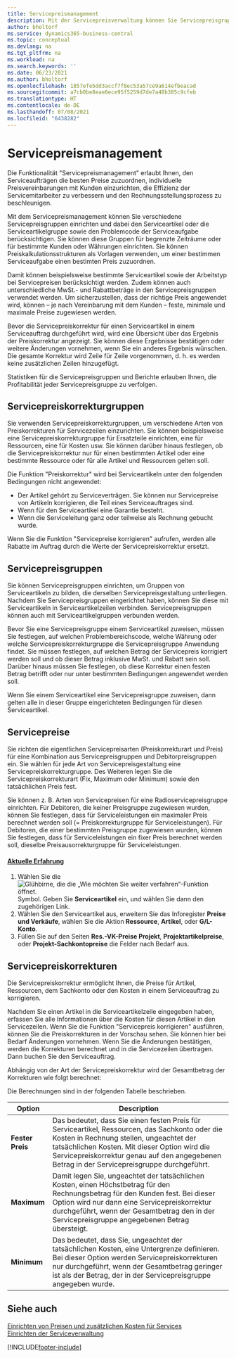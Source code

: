 ```yaml
---
title: Servicepreismanagement
description: Mit der Servicepreisverwaltung können Sie Servicepreisgruppen, Servicepreise, Servicepreisanpassung und mehr festlegen.
author: bholtorf
ms.service: dynamics365-business-central
ms.topic: conceptual
ms.devlang: na
ms.tgt_pltfrm: na
ms.workload: na
ms.search.keywords: ''
ms.date: 06/23/2021
ms.author: bholtorf
ms.openlocfilehash: 1857efe5dd3accf7f8ec53a57ce9a614efbeacad
ms.sourcegitcommit: a7cb0be8eae6ece95f5259d7de7a48b385c9cfeb
ms.translationtype: HT
ms.contentlocale: de-DE
ms.lasthandoff: 07/08/2021
ms.locfileid: "6438282"
---
```

# <a name="service-price-management"></a>Servicepreismanagement
Die Funktionalität "Servicepreismanagement" erlaubt Ihnen, den Serviceaufträgen die besten Preise zuzuordnen, individuelle Preisvereinbarungen mit Kunden einzurichten, die Effizienz der Servicemitarbeiter zu verbessern und den Rechnungsstellungsprozess zu beschleunigen.  
  
Mit dem Servicepreismanagement können Sie verschiedene Servicepreisgruppen einrichten und dabei den Serviceartikel oder die Serviceartikelgruppe sowie den Problemcode der Serviceaufgabe berücksichtigen. Sie können diese Gruppen für begrenzte Zeiträume oder für bestimmte Kunden oder Währungen einrichten. Sie können Preiskalkulationsstrukturen als Vorlagen verwenden, um einer bestimmen Serviceaufgabe einen bestimten Preis zuzuordnen.  
  
Damit können beispielsweise bestimmte Serviceartikel sowie der Arbeitstyp bei Servicepreisen berücksichtigt werden. Zudem können auch unterschiedliche MwSt.- und Rabattbeträge in den Servicepreisgruppen verwendet werden. Um sicherzustellen, dass der richtige Preis angewendet wird, können – je nach Vereinbarung mit dem Kunden – feste, minimale und maximale Preise zugewiesen werden.  
  
Bevor die Servicepreiskorrektur für einen Serviceartikel in einem Serviceauftrag durchgeführt wird, wird eine Übersicht über das Ergebnis der Preiskorrektur angezeigt. Sie können diese Ergebnisse bestätigen oder weitere Änderungen vornehmen, wenn Sie ein anderes Ergebnis wünschen. Die gesamte Korrektur wird Zeile für Zeile vorgenommen, d. h. es werden keine zusätzlichen Zeilen hinzugefügt.  
  
Statistiken für die Servicepreisgruppen und Berichte erlauben Ihnen, die Profitabilität jeder Servicepreisgruppe zu verfolgen.  
  
## <a name="service-price-adjustment-groups"></a>Servicepreiskorrekturgruppen  
Sie verwenden Servicepreiskorrekturgruppen, um verschiedene Arten von Preiskorrekturen für Servicezeilen einzurichten. Sie können beispielsweise eine Servicepreiskorrekturgruppe für Ersatzteile einrichten, eine für Ressourcen, eine für Kosten usw. Sie können darüber hinaus festlegen, ob die Servicepreiskorrektur nur für einen bestimmten Artikel oder eine bestimmte Ressource oder für alle Artikel und Ressourcen gelten soll.  
  
Die Funktion "Preiskorrektur" wird bei Serviceartikeln unter den folgenden Bedingungen nicht angewendet:

* Der Artikel gehört zu Serviceverträgen. Sie können nur Servicepreise von Artikeln korrigieren, die Teil eines Serviceauftrages sind. 
* Wenn für den Serviceartikel eine Garantie besteht. 
* Wenn die Serviceleitung ganz oder teilweise als Rechnung gebucht wurde.  
  
Wenn Sie die Funktion "Servicepreise korrigieren" aufrufen, werden alle Rabatte im Auftrag durch die Werte der Servicepreiskorrektur ersetzt.  
  
## <a name="service-price-groups"></a>Servicepreisgruppen  
Sie können Servicepreisgruppen einrichten, um Gruppen von Serviceartikeln zu bilden, die derselben Servicepreisgestaltung unterliegen. Nachdem Sie Servicepreisgruppen eingerichtet haben, können Sie diese mit Serviceartikeln in Serviceartikelzeilen verbinden. Servicepreisgruppen können auch mit Serviceartikelgruppen verbunden werden.  
  
Bevor Sie eine Servicepreisgruppe einem Serviceartikel zuweisen, müssen Sie festlegen, auf welchen Problembereichscode, welche Währung oder welche Servicepreiskorrekturgruppe die Servicepreisgruppe Anwendung findet. Sie müssen festlegen, auf welchen Betrag der Servicepreis korrigiert werden soll und ob dieser Betrag inklusive MwSt. und Rabatt sein soll. Darüber hinaus müssen Sie festlegen, ob diese Korrektur einen festen Betrag betrifft oder nur unter bestimmten Bedingungen angewendet werden soll.  
  
Wenn Sie einem Serviceartikel eine Servicepreisgruppe zuweisen, dann gelten alle in dieser Gruppe eingerichteten Bedingungen für diesen Serviceartikel.  
  
## <a name="service-pricing"></a>Servicepreise  
Sie richten die eigentlichen Servicepreisarten (Preiskorrekturart und Preis) für eine Kombination aus Servicepreisgruppen und Debitorpreisgruppen ein. Sie wählen für jede Art von Servicepreisgestaltung eine Servicepreiskorrekturgruppe. Des Weiteren legen Sie die Servicepreiskorrekturart (Fix, Maximum oder Minimum) sowie den tatsächlichen Preis fest.  
  
Sie können z. B. Arten von Servicepreisen für eine Radioservicepreisgruppe einrichten. Für Debitoren, die keiner Preisgruppe zugewiesen wurden, können Sie festlegen, dass für Serviceleistungen ein maximaler Preis berechnet werden soll (= Preiskorrekturgruppe für Serviceleistungen). Für Debitoren, die einer bestimmten Preisgruppe zugewiesen wurden, können Sie festlegen, dass für Serviceleistungen ein fixer Preis berechnet werden soll, dieselbe Preisausorrekturgruppe für Serviceleistungen.  

#### <a name="current-experience"></a>[Aktuelle Erfahrung](#tab/current-experience)
1. Wählen Sie die ![Glühbirne, die die „Wie möchten Sie weiter verfahren“-Funktion öffnet.](media/ui-search/search_small.png "Was möchten Sie tun?") Symbol. Geben Sie **Serviceartikel** ein, und wählen Sie dann den zugehörigen Link.  
2. Wählen Sie den Serviceartikel aus, erweitern Sie das Inforegister **Preise und Verkäufe**, wählen Sie die Aktion **Ressource**, **Artikel**, oder **G/L-Konto**.
3. Füllen Sie auf den Seiten **Res.-VK-Preise Projekt**, **Projektartikelpreise**, oder **Projekt-Sachkontopreise** die Felder nach Bedarf aus.

  
## <a name="service-price-adjustment"></a>Servicepreiskorrekturen  
Die Servicepreiskorrektur ermöglicht Ihnen, die Preise für Artikel, Ressourcen, dem Sachkonto oder den Kosten in einem Serviceauftrag zu korrigieren.  
  
Nachdem Sie einen Artikel in die Serviceartikelzeile eingegeben haben, erfassen Sie alle Informationen über die Kosten für diesen Artikel in den Servicezeilen. Wenn Sie die Funktion "Servicepreis korrigieren" ausführen, können Sie die Preiskorrekturen in der Vorschau sehen. Sie können hier bei Bedarf Änderungen vornehmen. Wenn Sie die Änderungen bestätigen, werden die Korrekturen berechnet und in die Servicezeilen übertragen. Dann buchen Sie den Serviceauftrag.  
  
Abhängig von der Art der Servicepreiskorrektur wird der Gesamtbetrag der Korrekturen wie folgt berechnet:  
  
Die Berechnungen sind in der folgenden Tabelle beschrieben.  
  
|Option | Description |  
|----------------------------------|---------------------------------------|  
|**Fester Preis**|Das bedeutet, dass Sie einen festen Preis für Serviceartikel, Ressourcen, das Sachkonto oder die Kosten in Rechnung stellen, ungeachtet der tatsächlichen Kosten. Mit dieser Option wird die Servicepreiskorrektur genau auf den angegebenen Betrag in der Servicepreisgruppe durchgeführt.|  
|**Maximum**|Damit legen Sie, ungeachtet der tatsächlichen Kosten, einen Höchstbetrag für den Rechnungsbetrag für den Kunden fest. Bei dieser Option wird nur dann eine Servicepreiskorrektur durchgeführt, wenn der Gesamtbetrag den in der Servicepreisgruppe angegebenen Betrag übersteigt.|  
|**Minimum**|Das bedeutet, dass Sie, ungeachtet der tatsächlichen Kosten, eine Untergrenze definieren. Bei dieser Option werden Servicepreiskorrekturen nur durchgeführt, wenn der Gesamtbetrag geringer ist als der Betrag, der in der Servicepreisgruppe angegeben wurde.|  
  
## <a name="see-also"></a>Siehe auch  
[Einrichten von Preisen und zusätzlichen Kosten für Services](service-how-setup-service-costs-pricing.md)  
[Einrichten der Serviceverwaltung](service-setup-service.md)  


[!INCLUDE[footer-include](includes/footer-banner.md)]
